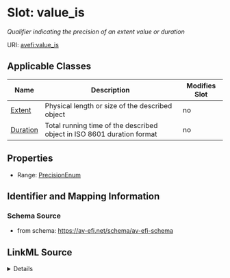 

# Slot: value_is


_Qualifier indicating the precision of an extent value or duration_



URI: [avefi:value_is](https://av-efi.net/schema/av-efi-schema/value_is)



<!-- no inheritance hierarchy -->





## Applicable Classes

| Name | Description | Modifies Slot |
| --- | --- | --- |
| [Extent](Extent.md) | Physical length or size of the described object |  no  |
| [Duration](Duration.md) | Total running time of the described object in ISO 8601 duration format |  no  |







## Properties

* Range: [PrecisionEnum](PrecisionEnum.md)





## Identifier and Mapping Information







### Schema Source


* from schema: https://av-efi.net/schema/av-efi-schema




## LinkML Source

<details>
```yaml
name: value_is
description: Qualifier indicating the precision of an extent value or duration
from_schema: https://av-efi.net/schema/av-efi-schema
rank: 1000
alias: value_is
domain_of:
- Duration
- Extent
range: PrecisionEnum

```
</details>